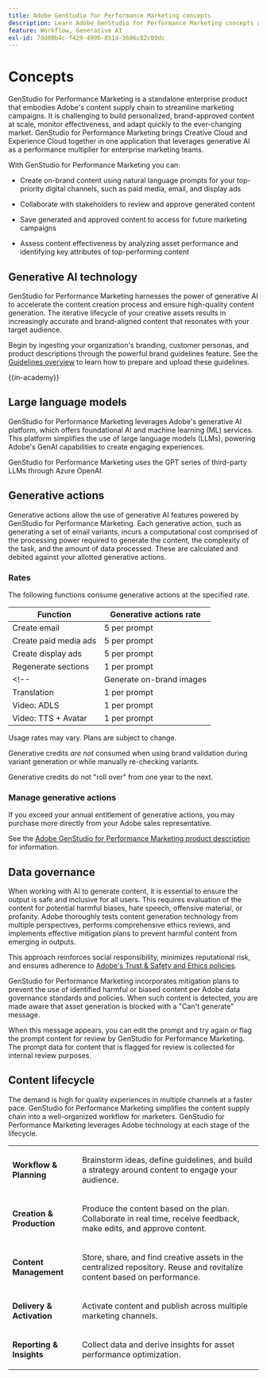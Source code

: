 ```yaml
---
title: Adobe GenStudio for Performance Marketing concepts
description: Learn Adobe GenStudio for Performance Marketing concepts and terminology.
feature: Workflow, Generative AI
exl-id: 7dd00b4c-f429-499b-851d-3606c82c09dc
---
```

# Concepts

GenStudio for Performance Marketing is a standalone enterprise product that embodies Adobe's content supply chain to streamline marketing campaigns. It is challenging to build personalized, brand-approved content at scale, monitor effectiveness, and adapt quickly to the ever-changing market. GenStudio for Performance Marketing brings Creative Cloud and Experience Cloud together in one application that leverages generative AI as a performance multiplier for enterprise marketing teams.

With GenStudio for Performance Marketing you can:

* Create on-brand content using natural language prompts for your top-priority digital channels, such as paid media, email, and display ads

* Collaborate with stakeholders to review and approve generated content
* Save generated and approved content to access for future marketing campaigns
* Assess content effectiveness by analyzing asset performance and identifying key attributes of top-performing content

## Generative AI technology

GenStudio for Performance Marketing harnesses the power of generative AI to accelerate the content creation process and ensure high-quality content generation. The iterative lifecycle of your creative assets results in increasingly accurate and brand-aligned content that resonates with your target audience.

Begin by ingesting your organization's branding, customer personas, and product descriptions through the powerful brand guidelines feature. See the [Guidelines overview](../user-guide/guidelines/overview.md) to learn how to prepare and upload these guidelines.

{{in-academy}}

## Large language models

GenStudio for Performance Marketing leverages Adobe's generative AI platform, which offers foundational AI and machine learning (ML) services. This platform simplifies the use of large language models (LLMs), powering Adobe's GenAI capabilities to create engaging experiences.

GenStudio for Performance Marketing uses the GPT series of third-party LLMs through Azure OpenAI.<!-- Claude, and Gemini models. -->

## Generative actions

Generative actions allow the use of generative AI features powered by GenStudio for Performance Marketing. Each generative action, such as generating a set of email variants, incurs a computational cost comprised of the processing power required to generate the content, the complexity of the task, and the amount of data processed. These are calculated and debited against your allotted generative actions.

<!-- See your [Adobe account](https://account.adobe.com/) to review your generative action allocation and usage. -->

<!-- Add example about usage mode?
Where users check how many generative actions they have left
How many genactions are available by default
How they re-up their genactions
If genactions roll over month to month or not -->

### Rates

The following functions consume generative actions at the specified rate.

| Function                 | Generative actions rate |
| -----------------------  | ------------------ |
| Create email             | 5 per prompt  |
| Create paid media ads    | 5 per prompt  |
| Create display ads       | 5 per prompt  |
| Regenerate sections      | 1 per prompt  |
<!-- | Generate on-brand images | 1 per prompt  |
| Translation              | 1 per prompt  |
| Video: ADLS              | 1 per prompt  |
| Video: TTS + Avatar      | 1 per prompt  | -->

Usage rates may vary. Plans are subject to change.

Generative credits _are not_ consumed when using brand validation during variant generation or while manually re-checking variants.

Generative credits do not "roll over" from one year to the next. <!-- What about month to month? -->

### Manage generative actions

If you exceed your annual entitlement of generative actions, you may purchase more directly from your Adobe sales representative.

See the [Adobe GenStudio for Performance Marketing product description](https://helpx.adobe.com/legal/product-descriptions/adobe-genstudio-for-performance-marketing---product-description.html) for information.

## Data governance

When working with AI to generate content, it is essential to ensure the output is safe and inclusive for all users. This requires evaluation of the content for potential harmful biases, hate speech, offensive material, or profanity. Adobe thoroughly tests content generation technology from multiple perspectives, performs comprehensive ethics reviews, and implements effective mitigation plans to prevent harmful content from emerging in outputs.

This approach reinforces social responsibility, minimizes reputational risk, and ensures adherence to [Adobe's Trust & Safety and Ethics policies](https://www.adobe.com/content/dam/cc/en/ai-ethics/pdfs/Adobe-AI-Ethics-Principles.pdf).

GenStudio for Performance Marketing incorporates mitigation plans to prevent the use of identified harmful or biased content per Adobe data governance standards and policies. When such content is detected, you are made aware that asset generation is blocked with a "Can't generate" message.

When this message appears, you can edit the prompt and try again _or_ flag the prompt content for review by GenStudio for Performance Marketing. The prompt data for content that is flagged for review is collected for internal review purposes. 

## Content lifecycle

The demand is high for quality experiences in multiple channels at a faster pace. GenStudio for Performance Marketing simplifies the content supply chain into a well-organized workflow for marketers. GenStudio for Performance Marketing leverages Adobe technology at each stage of the lifecycle.

<table style="table-layout:auto">
<tr style="border: 0;">
    <td>
       <p><strong>Workflow & Planning</strong></p>
    </td>
    <td>
        <p>Brainstorm ideas, define guidelines, and build a strategy around content to engage your audience.</p>
    </td>
</tr>
<tr style="border: 0;">
    <td>
        <p><strong>Creation & Production</strong></p>
    </td>
    <td>
        <p>Produce the content based on the plan. Collaborate in real time, receive feedback, make edits, and approve content.</p>
    </td>
</tr>
<tr style="border: 0;">
    <td>
        <p><strong>Content Management</strong></p>
    </td>
    <td>
        <p>Store, share, and find creative assets in the centralized repository. Reuse and revitalize content based on performance.</p>
    </td>
</tr>
<tr style="border: 0;">
    <td>
        <p><strong>Delivery & Activation</strong></p>
    </td>
    <td>
        <p>Activate content and publish across multiple marketing channels.</P>
    </td>
</tr>
<tr style="border: 0;">
    <td>
        <p><strong>Reporting & Insights</strong></p>
    </td>
    <td>
        <p>Collect data and derive insights for asset performance optimization.</p>
    </td>
</tr>
</table>
